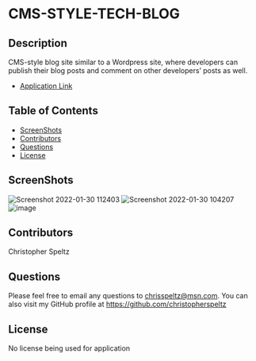 # CMS-STYLE-TECH-BLOG

## Description
CMS-style blog site similar to a Wordpress site, where developers can publish their blog posts and comment on other developers’ posts as well.

- [Application Link](https://mighty-shelf-03730.herokuapp.com/)

## Table of Contents
- [ScreenShots](#screenshots)
- [Contributors](#contributors)
- [Questions](#questions)
- [License](#license)


## ScreenShots
![Screenshot 2022-01-30 112403](https://user-images.githubusercontent.com/37876358/151710155-4bfae354-a02f-4ddc-9297-e3e5207f547c.jpg)
![Screenshot 2022-01-30 104207](https://user-images.githubusercontent.com/37876358/151710170-3d484341-6202-4075-b37b-0f5b806a6e21.jpg)
![image](https://user-images.githubusercontent.com/37876358/151710199-a78abe2a-6dfc-49da-98ff-b66aeb67fe45.png)


## Contributors
Christopher Speltz

## Questions
Please feel free to email any questions to chrisspeltz@msn.com. You can also visit my GitHub profile at https://github.com/christopherspeltz

## License
No license being used for application
